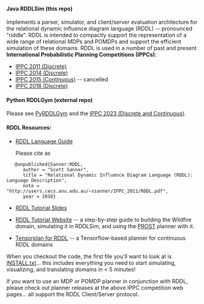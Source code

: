 #### Java RDDLSim (this repo)

Implements a parser, simulator, and client/server evaluation architecture for the relational dynamic influence diagram language (RDDL) -- pronounced "riddle". RDDL is intended to compactly support the representation of a wide range of relational MDPs and POMDPs and support the efficient simulation of these domains. RDDL is used in a number of past and present **International Probabilistic Planning Competitions (IPPCs)**:

* [IPPC 2011 (Discrete)](http://users.cecs.anu.edu.au/~ssanner/IPPC_2011/)
* [IPPC 2014 (Discrete)](https://ssanner.github.io/IPPC_2014/)
* [IPPC 2015 (Continuous)](http://users.cecs.anu.edu.au/~ssanner/IPPC_2014/) -- cancelled 
* [IPPC 2018 (Discrete)](https://ipc2018-probabilistic.bitbucket.io/)

#### Python RDDLGym (external repo)

Please see [PyRDDLGym](https://github.com/ataitler/pyRDDLGym) and the [IPPC 2023 (Discrete and Continuous)](https://ataitler.github.io/IPPC2023/).

#### RDDL Resources:

* [RDDL Language Guide](http://users.cecs.anu.edu.au/~ssanner/IPPC_2011/RDDL.pdf)

  Please cite as

```
   @unpublished{Sanner:RDDL,
      author = "Scott Sanner",
      title = "Relational Dynamic Influence Diagram Language (RDDL): Language Description",
      note = "http://users.cecs.anu.edu.au/~ssanner/IPPC_2011/RDDL.pdf",
      year = 2010}
```

* [RDDL Tutorial Slides](http://users.rsise.anu.edu.au/~ssanner/Papers/RDDL_Tutorial_ICAPS_2014.pdf)

* [RDDL Tutorial Website](https://sites.google.com/site/rddltutorial/) -- a step-by-step guide to building the Wildfire domain, simulating it in RDDLSim, and using the [PROST](https://bitbucket.org/tkeller/prost/wiki/Home) planner with it.

* [Tensorplan for RDDL](https://libraries.io/github/thiagopbueno/tf-plan) -- a Tensorflow-based planner for continuous RDDL domains

When you checkout the code, the first file you'll want to look at is [INSTALL.txt](https://github.com/ssanner/rddlsim/blob/master/INSTALL.txt)... this includes everything you need to start simulating, visualizing, and translating domains in < 5 minutes!

If you want to use an MDP or POMDP planner in conjunction with RDDL, please check out planner releases at the above IPPC competition web pages... all support the RDDL Client/Server protocol.
